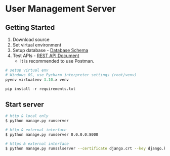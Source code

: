 # User Management Server
## Getting Started
1. Download source
2. Set virtual environment
3. Setup database - [Database Schema](https://github.com/architecture-4-team/team4-project/wiki/Database-Schme)
4. Test APIs - [REST API Document](https://github.com/architecture-4-team/team4-project/wiki/REST-API-Document)
   - It is recommended to use Postman. 
```python
# setup virtual env
# Windows OS, use Pycharm interpreter settings (root/venv)
pyenv virtualenv 3.10.x venv

pip install -r requirements.txt
```
## Start server
```bash
# http & local only
$ python manage.py runserver

# http & external interface
$ python manage.py runserver 0.0.0.0:8000

# https & external interface
$ python manage.py runsslserver --certificate django.crt --key django.key 0.0.0.0:8000
```
